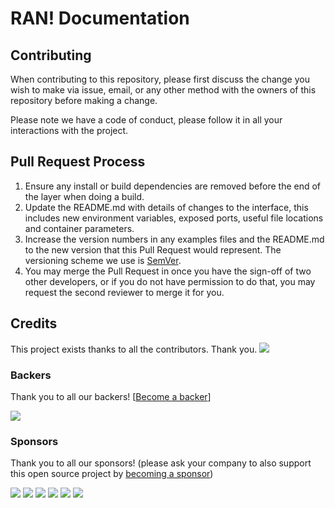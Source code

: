 # RAN! Documentation

## Contributing

When contributing to this repository, please first discuss the change you wish to make via issue,
email, or any other method with the owners of this repository before making a change.

Please note we have a code of conduct, please follow it in all your interactions with the project.

## Pull Request Process

1. Ensure any install or build dependencies are removed before the end of the layer when doing a
   build.
2. Update the README.md with details of changes to the interface, this includes new environment
   variables, exposed ports, useful file locations and container parameters.
3. Increase the version numbers in any examples files and the README.md to the new version that this
   Pull Request would represent. The versioning scheme we use is [SemVer](http://semver.org/).
4. You may merge the Pull Request in once you have the sign-off of two other developers, or if you
   do not have permission to do that, you may request the second reviewer to merge it for you.

## Credits
This project exists thanks to all the contributors. Thank you.
<a href="graphs/contributors"><img src="https://opencollective.com/ran/contributors.svg?width=890" /></a>


### Backers

Thank you to all our backers! [[Become a backer](https://opencollective.com/ran#backer)]

<a href="https://opencollective.com/ran#backers" target="_blank"><img src="https://opencollective.com/ran/backers.svg?width=890"></a>


### Sponsors

Thank you to all our sponsors! (please ask your company to also support this open source project by [becoming a sponsor](https://opencollective.com/ran#sponsor))

<a href="https://opencollective.com/ran/sponsor/0/website" target="_blank"><img src="https://opencollective.com/ran/sponsor/0/avatar.svg"></a>
<a href="https://opencollective.com/ran/sponsor/1/website" target="_blank"><img src="https://opencollective.com/ran/sponsor/1/avatar.svg"></a>
<a href="https://opencollective.com/ran/sponsor/2/website" target="_blank"><img src="https://opencollective.com/ran/sponsor/2/avatar.svg"></a>
<a href="https://opencollective.com/ran/sponsor/3/website" target="_blank"><img src="https://opencollective.com/ran/sponsor/3/avatar.svg"></a>
<a href="https://opencollective.com/ran/sponsor/4/website" target="_blank"><img src="https://opencollective.com/ran/sponsor/4/avatar.svg"></a>
<a href="https://opencollective.com/ran/sponsor/5/website" target="_blank"><img src="https://opencollective.com/ran/sponsor/5/avatar.svg"></a>